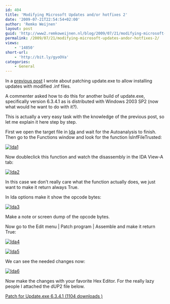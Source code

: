 ```yaml
---
id: 404
title: 'Modifying Microsoft Updates and/or hotfixes 2'
date: '2009-07-21T22:54:54+02:00'
author: 'Remko Weijnen'
layout: post
guid: 'http://www2.remkoweijnen.nl/blog/2009/07/21/modifying-microsoft-updates-andor-hotfixes-2/'
permalink: /2009/07/21/modifying-microsoft-updates-andor-hotfixes-2/
views:
    - '14850'
short-url:
    - 'http://bit.ly/gyoOVa'
categories:
    - General
---
```


In a [previous post](http://192.168.40.25:8081/2009/05/12/modifying-microsoft-updates-andor-hotfixes/) I wrote about patching update.exe to allow installing updates with modified .inf files.

A commenter asked how to do this for another build of update.exe, specifically version 6.3.4.1 as is distributed with Windows 2003 SP2 (now what would he want to do with it?).

This is actually a very easy task with the knowledge of the previous post, so let me explain it here step by step.

First we open the target file in [Ida](http://www.hex-rays.com/idapro/idadownfreeware.htm) and wait for the Autoanalysis to finish. Then go to the Functions window and look for the function IsInfFileTrusted:

[![Ida1](http://192.168.40.25:8081/wp-content/uploads/2009/07/ida1-small.png)](http://192.168.40.25:8081/wp-content/uploads/2009/07/ida1.png)

Now doubleclick this function and watch the disassembly in the IDA View-A tab:

[![Ida2](http://192.168.40.25:8081/wp-content/uploads/2009/07/ida2-small.png)](http://192.168.40.25:8081/wp-content/uploads/2009/07/ida2.png)

In this case we don’t really care what the function actually does, we just want to make it return always True.

In Ida options make it show the opcode bytes:

[![Ida3](http://192.168.40.25:8081/wp-content/uploads/2009/07/ida3-small.png)](http://192.168.40.25:8081/wp-content/uploads/2009/07/ida3.png)

Make a note or screen dump of the opcode bytes.

Now go to the Edit menu | Patch program | Assemble and make it return True:

[![Ida4](http://192.168.40.25:8081/wp-content/uploads/2009/07/ida4-small.png)](http://192.168.40.25:8081/wp-content/uploads/2009/07/ida4.png)

[![Ida5](http://192.168.40.25:8081/wp-content/uploads/2009/07/ida5-small.png)](http://192.168.40.25:8081/wp-content/uploads/2009/07/ida5.png)

We can see the needed changes now:

[![Ida6](http://192.168.40.25:8081/wp-content/uploads/2009/07/ida6-small.png)](http://192.168.40.25:8081/wp-content/uploads/2009/07/ida6.png)

Now make the changes with your favorite Hex Editor. For the really lazy people I attached the dUP2 file below.

[ Patch for Update.exe 6.3.4.1 (1104 downloads ) ](http://192.168.40.25:8081/download/patch-for-update-exe-6-3-4-1/?tmstv=1726048918 "Version 1.0")